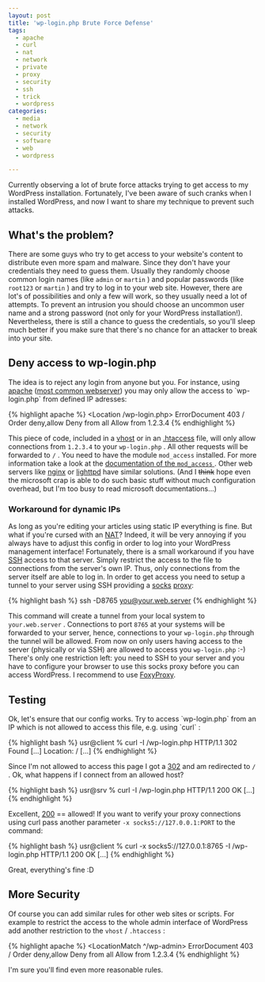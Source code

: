 ```yaml
---
layout: post
title: 'wp-login.php Brute Force Defense'
tags:
  - apache
  - curl
  - nat
  - network
  - private
  - proxy
  - security
  - ssh
  - trick
  - wordpress
categories:
  - media
  - network
  - security
  - software
  - web
  - wordpress

---
```


Currently observing a lot of brute force attacks trying to get access to my WordPress installation. Fortunately, I've been aware of such cranks when I installed WordPress, and now I want to share my technique to prevent such attacks.



<h2>What's the problem?</h2>

There are some guys who try to get access to your website's content to distribute even more spam and malware. Since they don't have your credentials they need to guess them. Usually they randomly choose common login names (like  `admin`  or  `martin` ) and popular passwords (like  `root123`  or  `martin` ) and try to log in to your web site. However, there are lot's of possibilities and only a few will work, so they usually need a lot of attempts. To prevent an intrusion you should choose an uncommon user name and a strong password (not only for your WordPress installation!). Nevertheless, there is still a chance to guess the credentials, so you'll sleep much better if you make sure that there's no chance for an attacker to break into your site.

<h2>Deny access to wp-login.php</h2>
The idea is to reject any login from anyone but you. For instance, using <a href="https://httpd.apache.org/">apache</a> (<a href="http://news.netcraft.com/archives/2012/07/03/july-2012-web-server-survey.html">most common webserver</a>) you may only allow the access to  `wp-login.php`  from defined IP adresses:



{% highlight apache %}
<Location /wp-login.php>
   ErrorDocument 403 /
   Order deny,allow
   Deny from all
   Allow from 1.2.3.4
</Location>
{% endhighlight %}



This piece of code, included in a <a href="https://httpd.apache.org/docs/2.4/mod/core.html#virtualhost">vhost</a> or in an <a href="https://en.wikipedia.org/wiki/.htaccess">.htaccess</a> file, will only allow connections from  `1.2.3.4`  to your  `wp-login.php` . All other requests will be forwarded to  `/` . You need to have the module  `mod_access`  installed. For more information take a look at the <a href="http://httpd.apache.org/docs/2.0/mod/mod_access.html#order">documentation of the  `mod_access` </a>. Other web servers like <a href="http://wiki.nginx.org/NginxHttpAccessModule">nginx</a> or <a href="http://redmine.lighttpd.net/projects/lighttpd/wiki/Docs_ModAccess">lighttpd</a> have similar solutions. (And I <del datetime="2013-01-26T19:14:47+00:00">think</del> hope even the microsoft crap is able to do such basic stuff without much configuration overhead, but I'm too busy to read microsoft documentations...)

<h3>Workaround for dynamic IPs</h3>
As long as you're editing your articles using static IP everything is fine. But what if you're cursed with an <a href="https://en.wikipedia.org/wiki/Network_address_translation">NAT</a>? Indeed, it will be very annoying if you always have to adjust this config in order to log into your WordPress management interface! Fortunately, there is a small workaround if you have <a href="https://en.wikipedia.org/wiki/Secure_Shell">SSH</a> access to that server. Simply restrict the access to the file to connections from the server's own IP. Thus, only connections from the server itself are able to log in. In order to get access you need to setup a tunnel to your server using SSH providing a <a href="https://en.wikipedia.org/wiki/SOCKS">socks</a> <a href="https://en.wikipedia.org/wiki/Proxy_server">proxy</a>:



{% highlight bash %}
ssh -D8765 you@your.web.server
{% endhighlight %}



This command will create a tunnel from your local system to  `your.web.server` . Connections to port  `8765`  at your systems will be forwarded to your server, hence, connections to your  `wp-login.php`  through the tunnel will be allowed. From now on only users having access to the server (physically or via SSH) are allowed to access you  `wp-login.php`  :-)
There's only one restriction left: you need to SSH to your server and you have to configure your browser to use this socks proxy before you can access WordPress. I recommend to use <a href="http://getfoxyproxy.org/">FoxyProxy</a>.

<h2>Testing</h2>
Ok, let's ensure that our config works. Try to access  `wp-login.php`  from an IP which is not allowed to access this file, e.g. using  `curl` :



{% highlight bash %}
usr@client % curl -I /wp-login.php
HTTP/1.1 302 Found
[...]
Location: /
[...]
{% endhighlight %}



Since I'm not allowed to access this page I got a <a href="https://en.wikipedia.org/wiki/HTTP_302">302</a> and am redirected to  `/` .
Ok, what happens if I connect from an allowed host?



{% highlight bash %}
usr@srv % curl -I /wp-login.php
HTTP/1.1 200 OK
[...]
{% endhighlight %}



Excellent, <a href="https://en.wikipedia.org/wiki/HTTP_200#2xx_Success">200</a> == allowed!
If you want to verify your proxy connections using curl pass another parameter  `-x socks5://127.0.0.1:PORT`  to the command:



{% highlight bash %}
usr@client % curl -x socks5://127.0.0.1:8765 -I /wp-login.php
HTTP/1.1 200 OK
[...]
{% endhighlight %}



Great, everything's fine :D

## More Security
Of course you can add similar rules for other web sites or scripts. For example to restrict the access to the whole admin interface of WordPress add another restriction to the  `vhost` / `.htaccess` :



{% highlight apache %}
<LocationMatch ^/wp-admin>
   ErrorDocument 403 /
   Order deny,allow
   Deny from all
   Allow from 1.2.3.4
</LocationMatch>
{% endhighlight %}



I'm sure you'll find even more reasonable rules.
